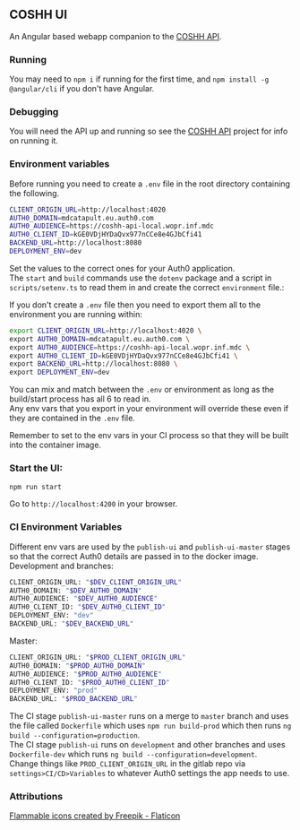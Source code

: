 ## COSHH UI

An Angular based webapp companion to the [COSHH API](https://gitlab.mdcatapult.io/informatics/coshh/coshh-api).

### Running

You may need to `npm i` if running for the first time, and `npm install -g @angular/cli` if you don't have Angular.

### Debugging
You will need the API up and running so see the [COSHH API](https://gitlab.mdcatapult.io/informatics/coshh/coshh-api) project for info on running it.

### Environment variables
Before running you need to create a `.env` file in the root directory containing the following.
```bash
CLIENT_ORIGIN_URL=http://localhost:4020
AUTH0_DOMAIN=mdcatapult.eu.auth0.com
AUTH0_AUDIENCE=https://coshh-api-local.wopr.inf.mdc
AUTH0_CLIENT_ID=kGE0VDjHYDaQvx977nCCe8e4GJbCfi41
BACKEND_URL=http://localhost:8080
DEPLOYMENT_ENV=dev
```
Set the values to the correct ones for your Auth0 application.  
The `start` and `build` commands use the `dotenv` package and a script in `scripts/setenv.ts` to read them in and create the correct `environment` file.:

If you don't create a `.env` file then you need to export them all to the environment you are running within:
```bash
export CLIENT_ORIGIN_URL=http://localhost:4020 \
export AUTH0_DOMAIN=mdcatapult.eu.auth0.com \
export AUTH0_AUDIENCE=https://coshh-api-local.wopr.inf.mdc \
export AUTH0_CLIENT_ID=kGE0VDjHYDaQvx977nCCe8e4GJbCfi41 \
export BACKEND_URL=http://localhost:8080 \
export DEPLOYMENT_ENV=dev
```

You can mix and match between the `.env` or environment as long as the build/start process has all 6 to read in.  
Any env vars that you export in your environment will override these even if they are contained in the `.env` file.

Remember to set to the env vars in your CI process so that they will be built into the container image.

### Start the UI:
```bash
npm run start
```

Go to `http://localhost:4200` in your browser.

### CI Environment Variables

Different env vars are used by the `publish-ui` and `publish-ui-master` stages so that the correct Auth0 details are passed in to the docker image.
Development and branches:
```bash
CLIENT_ORIGIN_URL: "$DEV_CLIENT_ORIGIN_URL"
AUTH0_DOMAIN: "$DEV_AUTH0_DOMAIN"
AUTH0_AUDIENCE: "$DEV_AUTH0_AUDIENCE"
AUTH0_CLIENT_ID: "$DEV_AUTH0_CLIENT_ID"
DEPLOYMENT_ENV: "dev"
BACKEND_URL: "$DEV_BACKEND_URL"
```
Master:
```bash
CLIENT_ORIGIN_URL: "$PROD_CLIENT_ORIGIN_URL"
AUTH0_DOMAIN: "$PROD_AUTH0_DOMAIN"
AUTH0_AUDIENCE: "$PROD_AUTH0_AUDIENCE"
AUTH0_CLIENT_ID: "$PROD_AUTH0_CLIENT_ID"
DEPLOYMENT_ENV: "prod"
BACKEND_URL: "$PROD_BACKEND_URL"
```

The CI stage `publish-ui-master` runs on a merge to `master` branch and uses the file called `Dockerfile` which uses `npm run build-prod` which then runs `ng build --configuration=production`.  
The CI stage `publish-ui` runs on `development` and other branches and uses `Dockerfile-dev` which runs `ng build --configuration=development`.  
Change things like `PROD_CLIENT_ORIGIN_URL` in the gitlab repo via `settings>CI/CD>Variables` to whatever Auth0 settings the app needs to use.

### Attributions

<a href="https://www.flaticon.com/free-icons/flammable" title="flammable icons">Flammable icons created by Freepik - Flaticon</a>